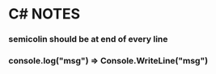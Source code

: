 # C# NOTES

### semicolin should be at end of every line
### console.log("msg") => Console.WriteLine("msg")
